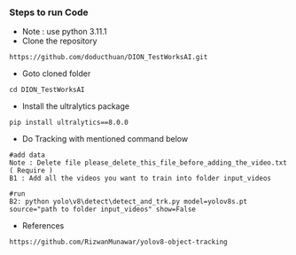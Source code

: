 ### Steps to run Code
- Note : use python 3.11.1
- Clone the repository
```
https://github.com/doducthuan/DION_TestWorksAI.git
```

- Goto cloned folder
```
cd DION_TestWorksAI
```

- Install the ultralytics package
```
pip install ultralytics==8.0.0
```

- Do Tracking with mentioned command below
```
#add data
Note : Delete file please_delete_this_file_before_adding_the_video.txt ( Require )
B1 : Add all the videos you want to train into folder input_videos

#run
B2: python yolo\v8\detect\detect_and_trk.py model=yolov8s.pt source="path to folder input_videos" show=False
```

- References 
```
https://github.com/RizwanMunawar/yolov8-object-tracking
```
